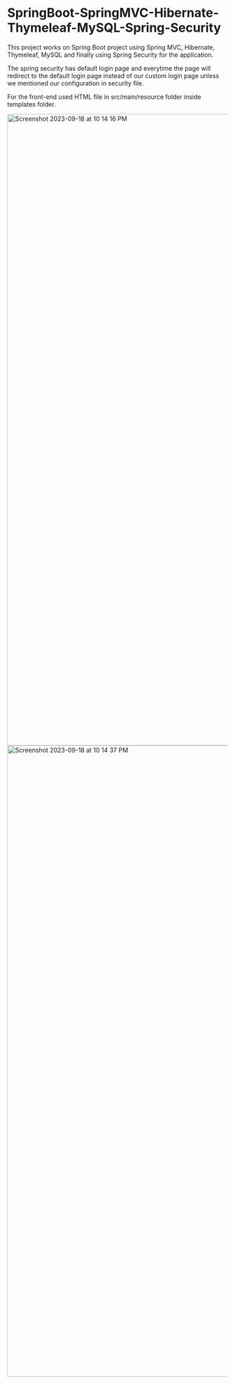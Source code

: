 # SpringBoot-SpringMVC-Hibernate-Thymeleaf-MySQL-Spring-Security

This project works on Spring Boot project using Spring MVC, Hibernate, Thymeleaf, MySQL and finally using Spring Security for the application.

The spring security has default login page and everytime the page will redirect to the default login page instead of our custom login page unless we mentioned our configuration in security file.

For the front-end used HTML file in src/main/resource folder inside templates folder.

<img width="1440" alt="Screenshot 2023-09-18 at 10 14 16 PM" src="https://github.com/Nakul00/SpringBoot-SpringMVC-Hibernate-Thymeleaf-MySQLSpringSecurity/assets/74403617/bd3ed724-d8fb-4e1e-a81e-e9a1c45ec1b3">
<img width="1440" alt="Screenshot 2023-09-18 at 10 14 37 PM" src="https://github.com/Nakul00/SpringBoot-SpringMVC-Hibernate-Thymeleaf-MySQLSpringSecurity/assets/74403617/9930b529-990e-4c97-bbf1-b6c260e2afd0">



